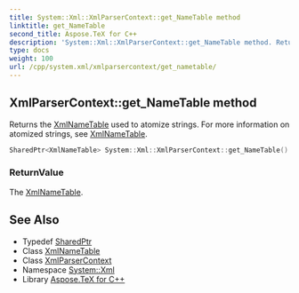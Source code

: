 ```yaml
---
title: System::Xml::XmlParserContext::get_NameTable method
linktitle: get_NameTable
second_title: Aspose.TeX for C++
description: 'System::Xml::XmlParserContext::get_NameTable method. Returns the XmlNameTable used to atomize strings. For more information on atomized strings, see XmlNameTable in C++.'
type: docs
weight: 100
url: /cpp/system.xml/xmlparsercontext/get_nametable/
---
```

## XmlParserContext::get_NameTable method


Returns the [XmlNameTable](../../xmlnametable/) used to atomize strings. For more information on atomized strings, see [XmlNameTable](../../xmlnametable/).

```cpp
SharedPtr<XmlNameTable> System::Xml::XmlParserContext::get_NameTable()
```


### ReturnValue

The [XmlNameTable](../../xmlnametable/).

## See Also

* Typedef [SharedPtr](../../../system/sharedptr/)
* Class [XmlNameTable](../../xmlnametable/)
* Class [XmlParserContext](../)
* Namespace [System::Xml](../../)
* Library [Aspose.TeX for C++](../../../)
